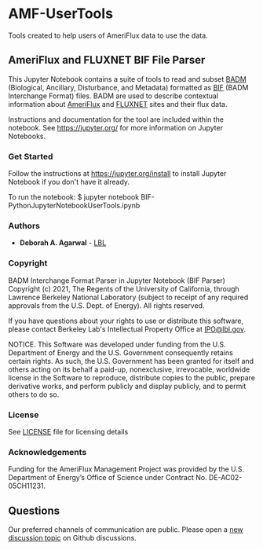 # AMF-UserTools
Tools created to help users of AmeriFlux data to use the data.

## AmeriFlux and FLUXNET BIF File Parser

This Jupyter Notebook contains a suite of tools to read and subset [BADM](https://ameriflux.lbl.gov/data/badm/) (Biological, Ancillary, Disturbance, and Metadata) formatted as [BIF](https://ameriflux.lbl.gov/data/aboutdata/badm-data-product/) (BADM Interchange Format) files. BADM are used to describe contextual information about [AmeriFlux](https://ameriflux.lbl.gov/) and [FLUXNET](https://fluxnet.org/) sites and their flux data.

Instructions and documentation for the tool are included within the notebook. See https://jupyter.org/ for more information on Jupyter Notebooks.

### Get Started

Follow the instructions at https://jupyter.org/install to install Jupyter Notebook if you don't have it already.

To run the notebook:
    $ jupyter notebook BIF-PythonJupyterNotebookUserTools.ipynb

### Authors

* **Deborah A. Agarwal** - [LBL](https://crd.lbl.gov/divisions/scidata/about-scidata/scidata-staff/office-of-the-director/agarwal/)

### Copyright

BADM Interchange Format Parser in Jupyter Notebook (BIF Parser)
Copyright (c) 2021, The Regents of the University of California, through
Lawrence Berkeley National Laboratory (subject to receipt of any
required approvals from the U.S. Dept. of Energy). All rights reserved.

If you have questions about your rights to use or distribute this software,
please contact Berkeley Lab's Intellectual Property Office at
IPO@lbl.gov.

NOTICE.  This Software was developed under funding from the U.S. Department
of Energy and the U.S. Government consequently retains certain rights.  As
such, the U.S. Government has been granted for itself and others acting on
its behalf a paid-up, nonexclusive, irrevocable, worldwide license in the
Software to reproduce, distribute copies to the public, prepare derivative
works, and perform publicly and display publicly, and to permit others to
do so.

### License

See [LICENSE](LICENSE) file for licensing details

### Acknowledgements

Funding for the AmeriFlux Management Project was provided by the U.S. Department of Energy’s Office of Science under Contract No. DE-AC02-05CH11231.

## Questions

Our preferred channels of communication are public. Please open a [new discussion topic](https://github.com/AMF-FLX/AMF-UserTools/discussions) on Github discussions.
